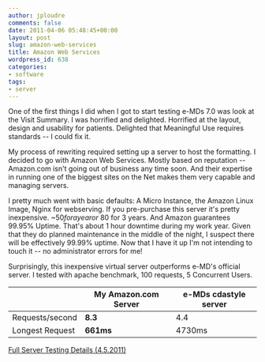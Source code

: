 ```yaml
---
author: jploudre
comments: false
date: 2011-04-06 05:48:45+00:00
layout: post
slug: amazon-web-services
title: Amazon Web Services
wordpress_id: 638
categories:
- software
tags:
- server
---
```


One of the first things I did when I got to start testing e-MDs 7.0 was look at the Visit Summary. I was horrified and delighted. Horrified at the layout, design and usability for patients. Delighted that Meaningful Use requires standards -- I could fix it.

My process of rewriting required setting up a server to host the formatting. I decided to go with Amazon Web Services. Mostly based on reputation -- Amazon.com isn't going out of business any time soon. And their expertise in running one of the biggest sites on the Net makes them very capable and managing servers.

I pretty much went with basic defaults: A Micro Instance, the Amazon Linux Image, Nginx for webserving. If you pre-purchase this server it's pretty inexpensive. ~$50 for a year or ~$80 for 3 years. And Amazon guarantees 99.95% Uptime. That's about 1 hour downtime during my work year. Given that they do planned maintenance in the middle of the night, I suspect there will be effectively 99.99% uptime. Now that I have it up I'm not intending to touch it -- no administrator errors for me!

Surprisingly, this inexpensive virtual server outperforms e-MD's official server. I tested with apache benchmark, 100 requests, 5 Concurrent Users.

||My Amazon.com Server|e-MDs cdastyle server|
|----|----|---|
|Requests/second|**8.3**|4.4|
|Longest Request|**661ms**|4730ms|

[Full Server Testing Details (4.5.2011)](http://unchart.com/wp-content/uploads/2011/04/server-testing-4.5.2011.txt)


